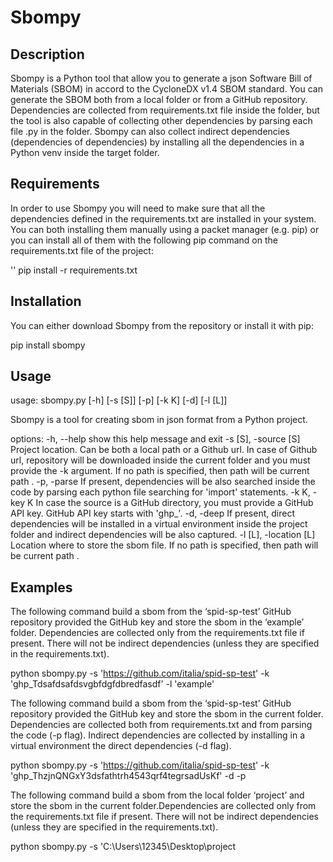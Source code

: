 # Sbompy

## Description

Sbompy is a Python tool that allow you to generate a json Software Bill of Materials (SBOM) in accord to the CycloneDX v1.4 SBOM standard.
You can generate the SBOM both from a local folder or from a GitHub repository. Dependencies are collected from requirements.txt file inside the folder, but the tool is also capable of collecting other dependencies by parsing each file .py in the folder. Sbompy can also collect indirect dependencies (dependencies of dependencies) by installing all the dependencies in a Python venv inside the target folder.

## Requirements

In order to use Sbompy you will need to make sure that all the dependencies defined in the requirements.txt are installed in your system. You can both installing them manually using a packet manager (e.g. pip) or you can install all of them with the following pip command on the requirements.txt file of the project:

''
pip install -r requirements.txt

## Installation

You can either download Sbompy from the repository or install it with pip:

pip install sbompy

## Usage

usage: sbompy.py [-h] [-s [S]] [-p] [-k K] [-d] [-l [L]]

Sbompy is a tool for creating sbom in json format from a Python project.

options:
-h, --help show this help message and exit
-s [S], -source [S] Project location. Can be both a local path or a Github
url. In case of Github url, repository will be
downloaded inside the current folder and you must
provide the -k argument. If no path is specified, then
path will be current path \.
-p, -parse If present, dependencies will be also searched inside
the code by parsing each python file searching for
'import' statements.
-k K, -key K In case the source is a GitHub directory, you must
provide a GitHub API key. GitHub API key starts with
'ghp\_'.
-d, -deep If present, direct dependencies will be installed in a
virtual environment inside the project folder and
indirect dependencies will be also captured.
-l [L], -location [L]
Location where to store the sbom file. If no path is
specified, then path will be current path \.

## Examples

The following command build a sbom from the ‘spid-sp-test’ GitHub repository provided the GitHub key and store the sbom in the ‘example’ folder. Dependencies are collected only from the requirements.txt file if present. There will not be indirect dependencies (unless they are specified in the requirements.txt).

python sbompy.py -s 'https://github.com/italia/spid-sp-test' -k 'ghp_Tdsafdsafdsvgbfdgfdbredfasdf' -l 'example'

The following command build a sbom from the ‘spid-sp-test’ GitHub repository provided the GitHub key and store the sbom in the current folder. Dependencies are collected both from requirements.txt and from parsing the code (-p flag). Indirect dependencies are collected by installing in a virtual environment the direct dependencies (-d flag).

python sbompy.py -s 'https://github.com/italia/spid-sp-test' -k 'ghp_ThzjnQNGxY3dsfathtrh4543qrf4tegrsadUsKf' -d -p

The following command build a sbom from the local folder ‘project’ and store the sbom in the current folder.Dependencies are collected only from the requirements.txt file if present. There will not be indirect dependencies (unless they are specified in the requirements.txt).

python sbompy.py -s 'C:\Users\12345\Desktop\project
